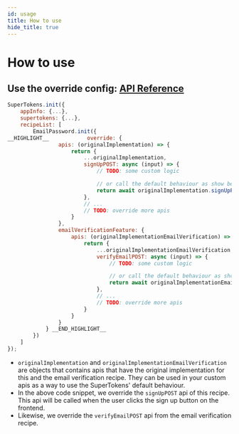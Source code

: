 ```yaml
---
id: usage
title: How to use
hide_title: true
---
```


# How to use

## Use the override config: [API Reference](/docs/nodejs/emailpassword/override/apis)

<!--DOCUSAURUS_CODE_TABS-->
<!--NodeJS-->
```js
SuperTokens.init({
    appInfo: {...},
    supertokens: {...},
    recipeList: [
        EmailPassword.init({
__HIGHLIGHT__            override: {
                apis: (originalImplementation) => {
                    return {
                        ...originalImplementation,
                        signUpPOST: async (input) => {
                            // TODO: some custom logic

                            // or call the default behaviour as show below
                            return await originalImplementation.signUpPOST(input);
                        },
                        // ...
                        // TODO: override more apis
                    }
                },
                emailVerificationFeature: {
                    apis: (originalImplementationEmailVerification) => {
                        return {
                            ...originalImplementationEmailVerification,
                            verifyEmailPOST: async (input) => {
                                // TODO: some custom logic

                                // or call the default behaviour as show below
                                return await originalImplementationEmailVerification.verifyEmailPOST(input);
                            },
                            // ...
                            // TODO: override more apis
                        }
                    }
                }
            } __END_HIGHLIGHT__
        })
    ]
});
```
<!--END_DOCUSAURUS_CODE_TABS-->

- `originalImplementation` and `originalImplementationEmailVerification` are objects that contains apis that have the original implementation for this and the email verification recipe. They can be used in your custom apis as a way to use the SuperTokens' default behaviour.
- In the above code snippet, we override the `signUpPOST` api of this recipe. This api will be called when the user clicks the sign up button on the frontend.
- Likewise, we override the `verifyEmailPOST` api from the email verification recipe.